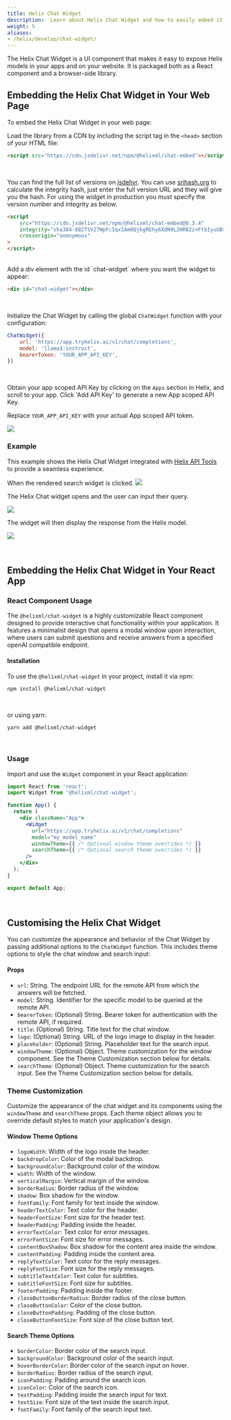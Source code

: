 ```yaml
---
title: Helix Chat Widget
description:  Learn about Helix Chat Widget and how to easily embed it into your web applications.
weight: 5
aliases:
- /helix/develop/chat-widget/
---
```


The Helix Chat Widget is a UI component that makes it easy to expose Helix models in your apps and on your website. It is packaged both as a React component and a browser-side library.

## Embedding the Helix Chat Widget in Your Web Page

To embed the Helix Chat Widget in your web page:

Load the library from a CDN by including the script tag in the `<head>` section of your HTML file:

```html
<script src="https://cdn.jsdelivr.net/npm/@helixml/chat-embed"></script>
```
<br>

You can find the full list of versions on [jsdelivr](https://www.jsdelivr.com/package/npm/@helixml/chat-embed). You can use [srihash.org](https://www.srihash.org/) to calculate the integrity hash, just enter the full version URL and they will give you the hash. For using the widget in production you must specify the version number and integrity as below.

```html
<script
    src="https://cdn.jsdelivr.net/npm/@helixml/chat-embed@0.3.4"
    integrity="sha384-882TSV27WpFcIqxIAm0QjkgREhy6XdN9L2HRB2z+FtbIyuUBrEkJ8QJgtnvx1bZT"
    crossorigin="anonymous"
>
</script>
```
<br>
Add a div element with the id `chat-widget` where you want the widget to appear:

```html
<div id="chat-widget"></div>
```
<br>

Initialize the Chat Widget by calling the global `ChatWidget` function with your configuration:

```js
ChatWidget({
    url: 'https://app.tryhelix.ai/v1/chat/completions',
    model: 'llama3:instruct',
    bearerToken: 'YOUR_APP_API_KEY',
})
```
<br>

Obtain your app scoped API Key by clicking on the `Apps` section in Helix, and scroll to your app. Click 'Add API Key' to generate a new App scoped API Key.

Replace `YOUR_APP_API_KEY` with your actual App scoped API token.

![](helix-account.png)

### Example

<!-- Explain what you are going to code before giving the code solution -->
This example shows the Helix Chat Widget integrated with <a href="https://docs.helix.ml/helix/develop/helix-tools-example/" target="_self">Helix API Tools</a> to provide a seamless experience.

When the rendered search widget is clicked.
![](helix-chat-widget-search.png)

The Helix Chat widget opens and the user can input their query.

![](helix-chat-widget-ui.png)

The widget will then display the response from the Helix model.

![](helix-chat-widget-answer.png)

<br>

## Embedding the Helix Chat Widget in Your React App

### React Component Usage

The `@helixml/chat-widget` is a highly customizable React component designed to provide interactive chat functionality within your application. It features a minimalist design that opens a modal window upon interaction, where users can submit questions and receive answers from a specified openAI compatible endpoint.

#### Installation

To use the `@helixml/chat-widget` in your project, install it via npm:

```bash
npm install @helixml/chat-widget
```
<br>

or using yarn:

```bash
yarn add @helixml/chat-widget
```
<br>

### Usage

Import and use the `Widget` component in your React application:

```jsx
import React from 'react';
import Widget from '@helixml/chat-widget';

function App() {
  return (
    <div className="App">
      <Widget
        url="https://app.tryhelix.ai/v1/chat/completions"
        model="my_model_name"
        windowTheme={{ /* Optional window theme overrides */ }}
        searchTheme={{ /* Optional search theme overrides */ }}
      />
    </div>
  );
}

export default App;
```
<br>

## Customising the Helix Chat Widget

You can customize the appearance and behavior of the Chat Widget by passing additional options to the `ChatWidget` function. This includes theme options to style the chat window and search input:

#### Props

- `url`: String. The endpoint URL for the remote API from which the answers will be fetched.
- `model`: String. Identifier for the specific model to be queried at the remote API.
- `bearerToken`: (Optional) String. Bearer token for authentication with the remote API, if required.
- `title`: (Optional) String. Title text for the chat window.
- `logo`: (Optional) String. URL of the logo image to display in the header.
- `placeholder`: (Optional) String. Placeholder text for the search input.
- `windowTheme`: (Optional) Object. Theme customization for the window component. See the Theme Customization section below for details.
- `searchTheme`: (Optional) Object. Theme customization for the search input. See the Theme Customization section below for details.

### Theme Customization

Customize the appearance of the chat widget and its components using the `windowTheme` and `searchTheme` props. Each theme object allows you to override default styles to match your application's design.

#### Window Theme Options

- `logoWidth`: Width of the logo inside the header.
- `backdropColor`: Color of the modal backdrop.
- `backgroundColor`: Background color of the window.
- `width`: Width of the window.
- `verticalMargin`: Vertical margin of the window.
- `borderRadius`: Border radius of the window.
- `shadow`: Box shadow for the window.
- `fontFamily`: Font family for text inside the window.
- `headerTextColor`: Text color for the header.
- `headerFontSize`: Font size for the header text.
- `headerPadding`: Padding inside the header.
- `errorTextColor`: Text color for error messages.
- `errorFontSize`: Font size for error messages.
- `contentBoxShadow`: Box shadow for the content area inside the window.
- `contentPadding`: Padding inside the content area.
- `replyTextColor`: Text color for the reply messages.
- `replyFontSize`: Font size for the reply messages.
- `subtitleTextColor`: Text color for subtitles.
- `subtitleFontSize`: Font size for subtitles.
- `footerPadding`: Padding inside the footer.
- `closeButtonBorderRadius`: Border radius of the close button.
- `closeButtonColor`: Color of the close button.
- `closeButtonPadding`: Padding of the close button.
- `closeButtonFontSize`: Font size of the close button text.

#### Search Theme Options

- `borderColor`: Border color of the search input.
- `backgroundColor`: Background color of the search input.
- `hoverBorderColor`: Border color of the search input on hover.
- `borderRadius`: Border radius of the search input.
- `iconPadding`: Padding around the search icon.
- `iconColor`: Color of the search icon.
- `textPadding`: Padding inside the search input for text.
- `textSize`: Font size of the text inside the search input.
- `fontFamily`: Font family of the search input text.
